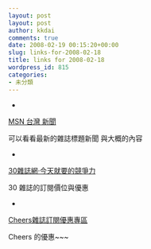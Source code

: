 ```yaml
---
layout: post
layout: post
author: kkdai
comments: true
date: 2008-02-19 00:15:20+00:00
slug: links-for-2008-02-18
title: links for 2008-02-18
wordpress_id: 815
categories:
- 未分類
---
```



	
  * 
		

[MSN 台灣 新聞](http://news.msn.com.tw/magazine.aspx)


		

可以看看最新的雜誌標題新聞 與大概的內容



	

	
  * 
		

[30雜誌網‧今天就要的競爭力](http://forum.30.com.tw/event/index.aspx)


		

30 雜誌的訂閱價位與優惠



	

	
  * 
		

[Cheers雜誌訂閱優惠專區](http://ad.cw.com.tw/ec/2007_cj/cheers.htm)


		

Cheers 的優惠~~~


	



